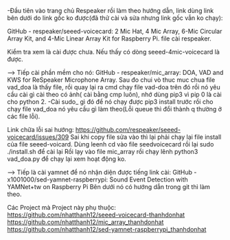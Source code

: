 -Đầu tiên vào trang chủ Respeaker rồi làm theo hướng dẫn, link dùng link bên dưới do link gốc ko được(đã thử cài và sửa nhưng link gốc vẫn ko chạy):


GitHub - respeaker/seeed-voicecard: 2 Mic Hat, 4 Mic Array, 6-Mic Circular Array Kit, and 4-Mic Linear Array Kit for Raspberry Pi. file cài respeaker.

Kiểm tra xem là cài được chưa. Nếu thấy có dòng seeed-4mic-voicecard là được.


--> Tiếp cài phần mềm cho nó: GitHub - respeaker/mic_array: DOA, VAD and KWS for ReSpeaker Microphone Array.
Sau đo chui vò thuc muc chua file vad_doa là thấy file, rồi quay lại ra cmd chạy file vad-doa trên đó rồi nó yêu cầu cài gì cài theo có ảnh( cài bằng cmp luôn), nhớ dùng pip3 vì pip 0 là cài cho python 2.
-Cài sudo_ gì đó để nó chạy được pip3 install trước rồi cho chạy file vad_doa nó yêu cầu gì làm theo(Lỗi queue thì đổi thành q thường ở các file lỗi).

Link chữa lỗi sai hướng: https://github.com/respeaker/seeed-voicecard/issues/309
Sai khi copy file sửa vào thì lại phải chạy lại file install của file seeed-voicard. Dùng leenh cd vào file seedvoicecard rồi lại sudo ./install.sh để cài lại
Rồi lạy vào file mic_array rồi chạy lênh python3 vad_doa.py để chạy lại xem hoạt động ko.

--> Tiếp là cài yamnet để nó nhận diện được tiếng link cài:
GitHub - x1001000/sed-yamnet-raspberrypi: Sound Event Detection with YAMNet+tw on Raspberry Pi
Bên dưới nó có hướng dẫn trong git thì làm theo.

Các Project mà Project này phụ thuộc:
https://github.com/nhatthanh12/seeed-voicecard-thanhdonhat
https://github.com/nhatthanh12/mic_array_thanhdonhat
https://github.com/nhatthanh12/sed-yamnet-raspberrypi_thanhdonhat

